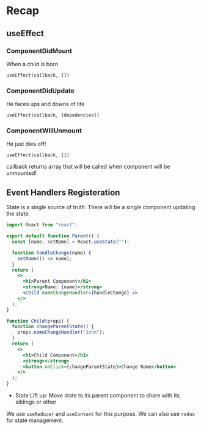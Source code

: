 # Recap

## useEffect

### ComponentDidMount

When a child is born

`useEffect(callback, [])`

### ComponentDidUpdate

He faces ups and downs of life

`useEffect(callback, [depedencies])`

### ComponentWillUnmount

He just dies off!

`useEffect(callback, [])`

callback returns array that will be called when component will be unmounted!

## Event Handlers Registeration

State is a single source of truth. There will be a single component updating the state.

```jsx
import React from "react";

export default function Parent() {
  const [name, setName] = React.useState("");

  function handleChange(name) {
    setName(() => name);
  }
  return (
    <>
      <h1>Parent Component</h1>
      <strong>Name: {name}</strong>
      <Child nameChangeHandler={handleChange} />
    </>
  );
}

function Child(props) {
  function changeParentState() {
    props.nameChangeHandler("John");
  }
  return (
    <>
      <h1>Child Component</h1>
      <strong></strong>
      <button onClick={changeParentState}>Change Name</button>
    </>
  );
}
```

- State Lift up: Move state to its parent component to share with its siblings or other

We use `useReducer` and `useContext` for this purpose. We can also use `redux` for state management.
